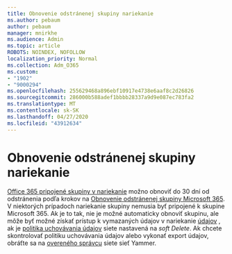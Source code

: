 ```yaml
---
title: Obnovenie odstránenej skupiny nariekanie
ms.author: pebaum
author: pebaum
manager: mnirkhe
ms.audience: Admin
ms.topic: article
ROBOTS: NOINDEX, NOFOLLOW
localization_priority: Normal
ms.collection: Adm_O365
ms.custom:
- "1902"
- "9000294"
ms.openlocfilehash: 255629468a896ebf10917e4738e6aaf8c2d26826
ms.sourcegitcommit: 286000b588adef1bbbb28337a9d9e087ec783fa2
ms.translationtype: MT
ms.contentlocale: sk-SK
ms.lasthandoff: 04/27/2020
ms.locfileid: "43912634"
---
```

# <a name="restore-a-deleted-yammer-group"></a>Obnovenie odstránenej skupiny nariekanie

[Office 365 pripojené skupiny v nariekanie](https://docs.microsoft.com/yammer/manage-yammer-groups/yammer-and-office-365-groups) možno obnoviť do 30 dní od odstránenia podľa krokov na [Obnovenie odstránenej skupiny Microsoft 365](https://docs.microsoft.com/office365/admin/create-groups/restore-deleted-group).
V niektorých prípadoch nariekanie skupiny nemusia byť pripojené k skupine Microsoft 365. Ak je to tak, nie je možné automaticky obnoviť skupinu, ale môže byť možné získať prístup k vymazaných údajov v nariekanie [údajov](https://docs.microsoft.com/yammer/manage-security-and-compliance/export-yammer-enterprise-data) , ak je [politika uchovávania údajov](https://docs.microsoft.com/yammer/manage-security-and-compliance/manage-data-compliance) siete nastavená na *soft Delete*. Ak chcete skontrolovať politiku uchovávania údajov alebo vykonať export údajov, obráťte sa na [overeného správcu](https://docs.microsoft.com/yammer/manage-yammer-users/manage-yammer-admins) siete sieť Yammer.
